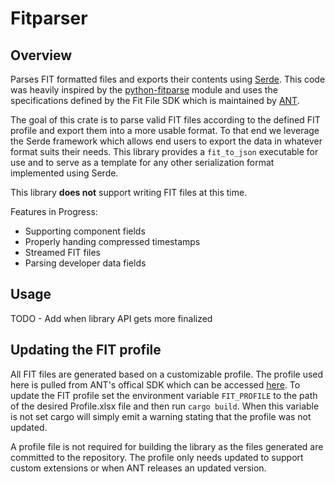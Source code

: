 # Fitparser

## Overview

Parses FIT formatted files and exports their contents using
[Serde](https://github.com/serde-rs/serde). This code was heavily
inspired by the
[python-fitparse](https://github.com/dtcooper/python-fitparse) module
and uses the specifications defined by the Fit File SDK which is
maintained by [ANT](thisisant.com).

The goal of this crate is to parse valid FIT files according to the
defined FIT profile and export them into a more usable format. To that
end we leverage the Serde framework which allows end users to export the
data in whatever format suits their needs. This library provides a
`fit_to_json` executable for use and to serve as a template for any
other serialization format implemented using Serde.

This library **does not** support writing FIT files at this time.

Features in Progress:
 * Supporting component fields
 * Properly handing compressed timestamps
 * Streamed FIT files
 * Parsing developer data fields

## Usage

TODO - Add when library API gets more finalized

## Updating the FIT profile

All FIT files are generated based on a customizable profile. The profile
used here is pulled from ANT's offical SDK which can be accessed
[here](https://www.thisisant.com/developer/resources/downloads/). To
update the FIT profile set the environment variable `FIT_PROFILE` to the
path of the desired Profile.xlsx file and then run `cargo build`. When
this variable is not set cargo will simply emit a warning stating that
the profile was not updated.

A profile file is not required for building the library as the files
generated are committed to the repository. The profile only needs
updated to support custom extensions or when ANT releases an updated
version.
